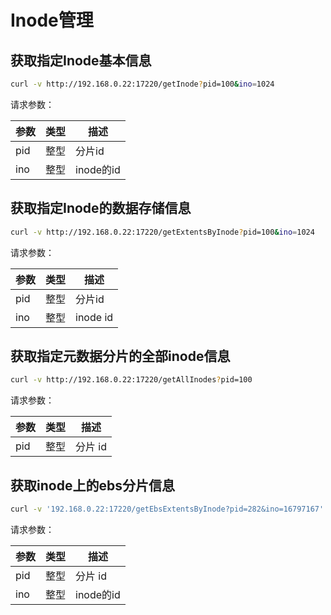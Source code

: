 # Inode管理

## 获取指定Inode基本信息

``` bash
curl -v http://192.168.0.22:17220/getInode?pid=100&ino=1024
```

请求参数：

| 参数  | 类型  | 描述       |
|-----|-----|----------|
| pid | 整型  | 分片id     |
| ino | 整型  | inode的id |

## 获取指定Inode的数据存储信息

``` bash
curl -v http://192.168.0.22:17220/getExtentsByInode?pid=100&ino=1024
```

请求参数：

| 参数  | 类型  | 描述       |
|-----|-----|----------|
| pid | 整型  | 分片id     |
| ino | 整型  | inode id |

## 获取指定元数据分片的全部inode信息

``` bash
curl -v http://192.168.0.22:17220/getAllInodes?pid=100
```

请求参数：

| 参数  | 类型  | 描述    |
|-----|-----|-------|
| pid | 整型  | 分片 id |

## 获取inode上的ebs分片信息

``` bash
curl -v '192.168.0.22:17220/getEbsExtentsByInode?pid=282&ino=16797167'
```

请求参数：

| 参数  | 类型  | 描述       |
|-----|-----|----------|
| pid | 整型  | 分片 id    |
| ino | 整型  | inode的id |